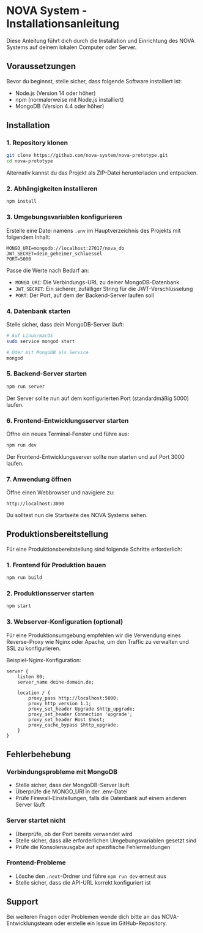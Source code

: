 # NOVA System - Installationsanleitung

Diese Anleitung führt dich durch die Installation und Einrichtung des NOVA Systems auf deinem lokalen Computer oder Server.

## Voraussetzungen

Bevor du beginnst, stelle sicher, dass folgende Software installiert ist:

- Node.js (Version 14 oder höher)
- npm (normalerweise mit Node.js installiert)
- MongoDB (Version 4.4 oder höher)

## Installation

### 1. Repository klonen

```bash
git clone https://github.com/nova-system/nova-prototype.git
cd nova-prototype
```

Alternativ kannst du das Projekt als ZIP-Datei herunterladen und entpacken.

### 2. Abhängigkeiten installieren

```bash
npm install
```

### 3. Umgebungsvariablen konfigurieren

Erstelle eine Datei namens `.env` im Hauptverzeichnis des Projekts mit folgendem Inhalt:

```
MONGO_URI=mongodb://localhost:27017/nova_db
JWT_SECRET=dein_geheimer_schluessel
PORT=5000
```

Passe die Werte nach Bedarf an:
- `MONGO_URI`: Die Verbindungs-URL zu deiner MongoDB-Datenbank
- `JWT_SECRET`: Ein sicherer, zufälliger String für die JWT-Verschlüsselung
- `PORT`: Der Port, auf dem der Backend-Server laufen soll

### 4. Datenbank starten

Stelle sicher, dass dein MongoDB-Server läuft:

```bash
# Auf Linux/macOS
sudo service mongod start

# Oder mit MongoDB als Service
mongod
```

### 5. Backend-Server starten

```bash
npm run server
```

Der Server sollte nun auf dem konfigurierten Port (standardmäßig 5000) laufen.

### 6. Frontend-Entwicklungsserver starten

Öffne ein neues Terminal-Fenster und führe aus:

```bash
npm run dev
```

Der Frontend-Entwicklungsserver sollte nun starten und auf Port 3000 laufen.

### 7. Anwendung öffnen

Öffne einen Webbrowser und navigiere zu:

```
http://localhost:3000
```

Du solltest nun die Startseite des NOVA Systems sehen.

## Produktionsbereitstellung

Für eine Produktionsbereitstellung sind folgende Schritte erforderlich:

### 1. Frontend für Produktion bauen

```bash
npm run build
```

### 2. Produktionsserver starten

```bash
npm start
```

### 3. Webserver-Konfiguration (optional)

Für eine Produktionsumgebung empfehlen wir die Verwendung eines Reverse-Proxy wie Nginx oder Apache, um den Traffic zu verwalten und SSL zu konfigurieren.

Beispiel-Nginx-Konfiguration:

```nginx
server {
    listen 80;
    server_name deine-domain.de;

    location / {
        proxy_pass http://localhost:5000;
        proxy_http_version 1.1;
        proxy_set_header Upgrade $http_upgrade;
        proxy_set_header Connection 'upgrade';
        proxy_set_header Host $host;
        proxy_cache_bypass $http_upgrade;
    }
}
```

## Fehlerbehebung

### Verbindungsprobleme mit MongoDB

- Stelle sicher, dass der MongoDB-Server läuft
- Überprüfe die MONGO_URI in der .env-Datei
- Prüfe Firewall-Einstellungen, falls die Datenbank auf einem anderen Server läuft

### Server startet nicht

- Überprüfe, ob der Port bereits verwendet wird
- Stelle sicher, dass alle erforderlichen Umgebungsvariablen gesetzt sind
- Prüfe die Konsolenausgabe auf spezifische Fehlermeldungen

### Frontend-Probleme

- Lösche den `.next`-Ordner und führe `npm run dev` erneut aus
- Stelle sicher, dass die API-URL korrekt konfiguriert ist

## Support

Bei weiteren Fragen oder Problemen wende dich bitte an das NOVA-Entwicklungsteam oder erstelle ein Issue im GitHub-Repository.
